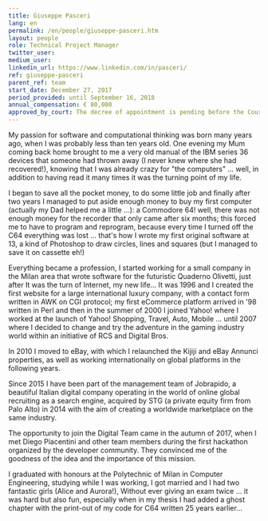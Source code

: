 ```yaml
---
title: Giuseppe Pasceri
lang: en
permalink: /en/people/giuseppe-pasceri.htm
layout: people
role: Technical Project Manager
twitter_user: 
medium_user: 
linkedin_url: https://www.linkedin.com/in/pasceri/ 
ref: giuseppe-pasceri
parent_ref: team
start_date: December 27, 2017
period_provided: until September 16, 2018
annual_compensation: € 80,000
approved_by_court: The decree of appointment is pending before the Court of Auditors.
---
```

My passion for software and computational thinking was born many years ago, when I was probably less than ten years old. One evening my Mum coming back home brought to me a very old manual of the IBM series 36 devices that someone had thrown away (I never knew where she had recovered!), knowing that I was already crazy for "the computers" ... well, in addition to having read it many times it was the turning point of my life.

I began to save all the pocket money, to do some little job and finally after two years I managed to put aside enough money to buy my first computer (actually my Dad helped me a little ...): a Commodore 64! well, there was not enough money for the recorder that only came after six months; this forced me to have to program and reprogram, because every time I turned off the C64 everything was lost ... that's how I wrote my first original software at 13, a kind of Photoshop to draw circles, lines and squares (but I managed to save it on cassette eh!)

Everything became a profession, I started working for a small company in the Milan area that wrote software for the futuristic Quaderno Olivetti, just after It was the turn of Internet, my new life... It was 1996 and I created the first website for a large international luxury company, with a contact form written in AWK on CGI protocol; my first eCommerce platform arrived in '98 written in Perl and then in the summer of 2000 I joined Yahoo! where I worked at the launch of Yahoo! Shopping, Travel, Auto, Mobile ... until 2007 where I decided to change and try the adventure in the gaming industry world within an initiative of RCS and Digital Bros.

In 2010 I moved to eBay, with which I relaunched the Kijiji and eBay Annunci properties, as well as working internationally on global platforms in the following years.

Since 2015 I have been part of the management team of Jobrapido, a beautiful Italian digital company operating in the world of online global recruiting as a search engine, acquired by STG (a private equity firm from Palo Alto) in 2014 with the aim of creating a worldwide marketplace on the same industry.

The opportunity to join the Digital Team came in the autumn of 2017, when I met Diego Piacentini and other team members during the first hackathon organized by the developer community.  They convinced me of the goodness of the idea and the importance of this mission.

I graduated with honours at the Polytechnic of Milan in Computer Engineering, studying while I was working, I got married and I had two fantastic girls (Alice and Aurora!), Without ever giving an exam twice ... it was hard but also fun, especially when in my thesis I had added a ghost chapter with the print-out of my code for C64 written 25 years earlier...

